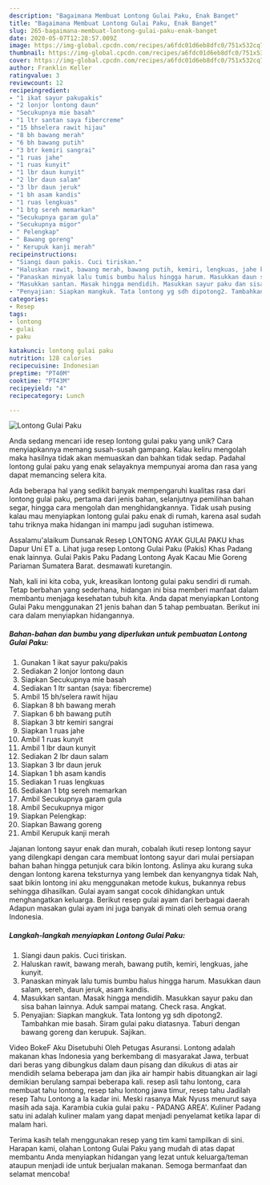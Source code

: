 ```yaml
---
description: "Bagaimana Membuat Lontong Gulai Paku, Enak Banget"
title: "Bagaimana Membuat Lontong Gulai Paku, Enak Banget"
slug: 265-bagaimana-membuat-lontong-gulai-paku-enak-banget
date: 2020-05-07T12:28:57.009Z
image: https://img-global.cpcdn.com/recipes/a6fdc01d6eb8dfc0/751x532cq70/lontong-gulai-paku-foto-resep-utama.jpg
thumbnail: https://img-global.cpcdn.com/recipes/a6fdc01d6eb8dfc0/751x532cq70/lontong-gulai-paku-foto-resep-utama.jpg
cover: https://img-global.cpcdn.com/recipes/a6fdc01d6eb8dfc0/751x532cq70/lontong-gulai-paku-foto-resep-utama.jpg
author: Franklin Keller
ratingvalue: 3
reviewcount: 12
recipeingredient:
- "1 ikat sayur pakupakis"
- "2 lonjor lontong daun"
- "Secukupnya mie basah"
- "1 ltr santan saya fibercreme"
- "15 bhselera rawit hijau"
- "8 bh bawang merah"
- "6 bh bawang putih"
- "3 btr kemiri sangrai"
- "1 ruas jahe"
- "1 ruas kunyit"
- "1 lbr daun kunyit"
- "2 lbr daun salam"
- "3 lbr daun jeruk"
- "1 bh asam kandis"
- "1 ruas lengkuas"
- "1 btg sereh memarkan"
- "Secukupnya garam gula"
- "Secukupnya migor"
- " Pelengkap"
- " Bawang goreng"
- " Kerupuk kanji merah"
recipeinstructions:
- "Siangi daun pakis. Cuci tiriskan."
- "Haluskan rawit, bawang merah, bawang putih, kemiri, lengkuas, jahe kunyit."
- "Panaskan minyak lalu tumis bumbu halus hingga harum. Masukkan daun salam, sereh, daun jeruk, asam kandis."
- "Masukkan santan. Masak hingga mendidih. Masukkan sayur paku dan sisa bahan lainnya. Aduk sampai matang. Check rasa. Angkat."
- "Penyajian: Siapkan mangkuk. Tata lontong yg sdh dipotong2. Tambahkan mie basah. Siram gulai paku diatasnya. Taburi dengan bawang goreng dan kerupuk. Sajikan."
categories:
- Resep
tags:
- lontong
- gulai
- paku

katakunci: lontong gulai paku 
nutrition: 128 calories
recipecuisine: Indonesian
preptime: "PT40M"
cooktime: "PT43M"
recipeyield: "4"
recipecategory: Lunch

---
```



![Lontong Gulai Paku](https://img-global.cpcdn.com/recipes/a6fdc01d6eb8dfc0/751x532cq70/lontong-gulai-paku-foto-resep-utama.jpg)

Anda sedang mencari ide resep lontong gulai paku yang unik? Cara menyiapkannya memang susah-susah gampang. Kalau keliru mengolah maka hasilnya tidak akan memuaskan dan bahkan tidak sedap. Padahal lontong gulai paku yang enak selayaknya mempunyai aroma dan rasa yang dapat memancing selera kita.

Ada beberapa hal yang sedikit banyak mempengaruhi kualitas rasa dari lontong gulai paku, pertama dari jenis bahan, selanjutnya pemilihan bahan segar, hingga cara mengolah dan menghidangkannya. Tidak usah pusing kalau mau menyiapkan lontong gulai paku enak di rumah, karena asal sudah tahu triknya maka hidangan ini mampu jadi suguhan istimewa.

Assalamu&#39;alaikum Dunsanak Resep LONTONG AYAK GULAI PAKU khas Dapur Uni ET a. Lihat juga resep Lontong Gulai Paku (Pakis) Khas Padang enak lainnya. Gulai Pakis Paku Padang Lontong Ayak Kacau Mie Goreng Pariaman Sumatera Barat. desmawati kuretangin.


Nah, kali ini kita coba, yuk, kreasikan lontong gulai paku sendiri di rumah. Tetap berbahan yang sederhana, hidangan ini bisa memberi manfaat dalam membantu menjaga kesehatan tubuh kita. Anda dapat menyiapkan Lontong Gulai Paku menggunakan 21 jenis bahan dan 5 tahap pembuatan. Berikut ini cara dalam menyiapkan hidangannya.

<!--inarticleads1-->

##### Bahan-bahan dan bumbu yang diperlukan untuk pembuatan Lontong Gulai Paku:

1. Gunakan 1 ikat sayur paku/pakis
1. Sediakan 2 lonjor lontong daun
1. Siapkan Secukupnya mie basah
1. Sediakan 1 ltr santan (saya: fibercreme)
1. Ambil 15 bh/selera rawit hijau
1. Siapkan 8 bh bawang merah
1. Siapkan 6 bh bawang putih
1. Siapkan 3 btr kemiri sangrai
1. Siapkan 1 ruas jahe
1. Ambil 1 ruas kunyit
1. Ambil 1 lbr daun kunyit
1. Sediakan 2 lbr daun salam
1. Siapkan 3 lbr daun jeruk
1. Siapkan 1 bh asam kandis
1. Sediakan 1 ruas lengkuas
1. Sediakan 1 btg sereh memarkan
1. Ambil Secukupnya garam gula
1. Ambil Secukupnya migor
1. Siapkan  Pelengkap:
1. Siapkan  Bawang goreng
1. Ambil  Kerupuk kanji merah


Jajanan lontong sayur enak dan murah, cobalah ikuti resep lontong sayur yang dilengkapi dengan cara membuat lontong sayur dari mulai persiapan bahan bahan hingga petunjuk cara bikin lontong. Aslinya aku kurang suka dengan lontong karena teksturnya yang lembek dan kenyangnya tidak Nah, saat bikin lontong ini aku menggunakan metode kukus, bukannya rebus sehingga dihasilkan. Gulai ayam sangat cocok dihidangkan untuk menghangatkan keluarga. Berikut resep gulai ayam dari berbagai daerah Adapun masakan gulai ayam ini juga banyak di minati oleh semua orang Indonesia. 

<!--inarticleads2-->

##### Langkah-langkah menyiapkan Lontong Gulai Paku:

1. Siangi daun pakis. Cuci tiriskan.
1. Haluskan rawit, bawang merah, bawang putih, kemiri, lengkuas, jahe kunyit.
1. Panaskan minyak lalu tumis bumbu halus hingga harum. Masukkan daun salam, sereh, daun jeruk, asam kandis.
1. Masukkan santan. Masak hingga mendidih. Masukkan sayur paku dan sisa bahan lainnya. Aduk sampai matang. Check rasa. Angkat.
1. Penyajian: Siapkan mangkuk. Tata lontong yg sdh dipotong2. Tambahkan mie basah. Siram gulai paku diatasnya. Taburi dengan bawang goreng dan kerupuk. Sajikan.


Video BokeF Aku Disetubuhi Oleh Petugas Asuransi. Lontong adalah makanan khas Indonesia yang berkembang di masyarakat Jawa, terbuat dari beras yang dibungkus dalam daun pisang dan dikukus di atas air mendidih selama beberapa jam dan jika air hampir habis dituangkan air lagi demikian berulang sampai beberapa kali. resep asli tahu lontong, cara membuat tahu lontong, resep tahu lontong jawa timur, resep tahu Jadilah resep Tahu Lontong a la kadar ini. Meski rasanya Mak Nyuss menurut saya masih ada saja. Karambia cukia gulai paku - PADANG AREA&#39;. Kuliner Padang satu ini adalah kuliner malam yang dapat menjadi penyelamat ketika lapar di malam hari. 

Terima kasih telah menggunakan resep yang tim kami tampilkan di sini. Harapan kami, olahan Lontong Gulai Paku yang mudah di atas dapat membantu Anda menyiapkan hidangan yang lezat untuk keluarga/teman ataupun menjadi ide untuk berjualan makanan. Semoga bermanfaat dan selamat mencoba!

